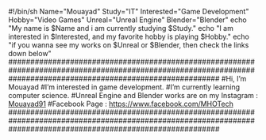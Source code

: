 
#!/bin/sh
Name="Mouayad"
Study="IT"
Interested="Game Development"
Hobby="Video Games"
Unreal="Unreal Engine"
Blender="Blender"
echo "My name is $Name and i am currently studying $Study."
echo "I am interested in $Interested, and my favorite hobby is playing $Hobby."
echo "if you wanna see my works on $Unreal or $Blender, then check the links down below"
################################################################################################################################################################
#Hi, I’m Mouayad 
#I’m interested in game development.
#I’m currently learning computer science.
#Unreal Engine and Blender works are on my Instagram : [Mouayad91](https://www.instagram.com/mouayad91/)
#Facebook Page : https://www.facebook.com/MHOTech 
################################################################################################################################################################
